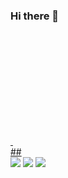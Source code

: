 ### Hi there 👋
<div>
         <a href="https://www.github.com/enjuiada">
         <img height="180cm" scr="https://github-readme-stats.vercel.app/api?username=enjuiada&show_icons=true&theme=nightowl">
         <img height="180cm" scr="https://github-readme-stats.vercel.app/api/top-langs/?username=enjuiada&layout=compact">
</div>
     ##    
<div>
         <a href="https://www.reddit.com/user/enJuiada/" target="_blank"><img src="https://img.shields.io/badge/Reddit-FF4500?style=for-the-badge&logo=reddit&logoColor=white" target="_blank"></a>
          <a href="https://youtube.com/channel/UCn0Tg8gNIH2n2_LcCJw7Xmg" target="_blank"><img src="https://img.shields.io/badge/YouTube-FF0000?style=for-the-badge&logo=youtube&logoColor=white" target="_blank"></a>
         <a href="https://www.instagram.com/enjuiada" target="_blank"><img src="https://img.shields.io/badge/Instagram-E4405F?style=for-the-badge&logo=instagram&logoColor=white" target="_blank"></a>
</div>




